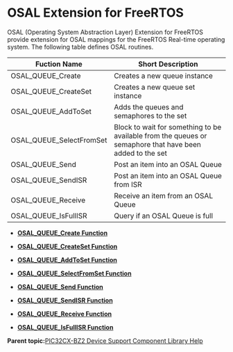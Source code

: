 # OSAL Extension for FreeRTOS

OSAL \(Operating System Abstraction Layer\) Extension for FreeRTOS provide extension for OSAL mappings for the FreeRTOS Real-time operating system. The following table defines OSAL routines.

|Fuction Name|Short Description|
|------------|-----------------|
|OSAL\_QUEUE\_Create|Creates a new queue instance|
|OSAL\_QUEUE\_CreateSet|Creates a new queue set instance|
|OSAL\_QUEUE\_AddToSet|Adds the queues and semaphores to the set|
|OSAL\_QUEUE\_SelectFromSet|Block to wait for something to be available from the queues or semaphore that have been added to the set|
|OSAL\_QUEUE\_Send|Post an item into an OSAL Queue|
|OSAL\_QUEUE\_SendISR|Post an item into an OSAL Queue from ISR|
|OSAL\_QUEUE\_Receive|Receive an item from an OSAL Queue|
|OSAL\_QUEUE\_IsFullISR|Query if an OSAL Queue is full|

-   **[OSAL\_QUEUE\_Create Function](GUID-A760B515-B9F4-4861-A9EB-FD80AAE94F30.md)**  

-   **[OSAL\_QUEUE\_CreateSet Function](GUID-92FB9B7E-F107-4994-8429-FFABC896EAF4.md)**  

-   **[OSAL\_QUEUE\_AddToSet Function](GUID-3944574B-BC67-49E4-BFFF-A0E5EB7CF533.md)**  

-   **[OSAL\_QUEUE\_SelectFromSet Function](GUID-1CB186D5-ECE4-41BE-BADE-FC0E1577DF44.md)**  

-   **[OSAL\_QUEUE\_Send Function](GUID-03312605-BBAE-4465-A49A-8338257CF202.md)**  

-   **[OSAL\_QUEUE\_SendISR Function](GUID-A48E118B-6776-4205-A185-1158D6876D4D.md)**  

-   **[OSAL\_QUEUE\_Receive Function](GUID-E99DC114-8F37-4C2F-A3C3-2FB637EEA751.md)**  

-   **[OSAL\_QUEUE\_IsFullISR Function](GUID-624ED883-90AD-42A6-B408-56CE812D1BF1.md)**  


**Parent topic:**[PIC32CX-BZ2 Device Support Component Library Help](GUID-2167300F-6A96-440E-83CA-FC9C0C259914.md)

